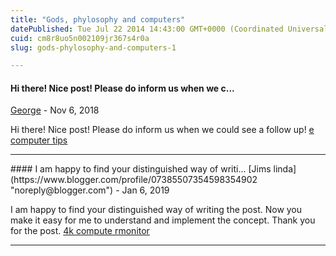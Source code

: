 ```yaml
---
title: "Gods, phylosophy and computers"
datePublished: Tue Jul 22 2014 14:43:00 GMT+0000 (Coordinated Universal Time)
cuid: cm8r8uo5n002109jr367s4r0a
slug: gods-phylosophy-and-computers-1

---
```



#### Hi there! Nice post! Please do inform us when we c...
[George](https://www.blogger.com/profile/14868641235488304338 "noreply@blogger.com") - <time datetime="2018-11-17T12:36:44.060+01:00">Nov 6, 2018</time>

Hi there! Nice post! Please do inform us when we could see a follow up! [e computer tips](https://ecomputertips.com/)
<hr />
#### I am happy to find your distinguished way of writi...
[Jims linda](https://www.blogger.com/profile/07385507354598354902 "noreply@blogger.com") - <time datetime="2019-01-26T00:11:40.346+01:00">Jan 6, 2019</time>

I am happy to find your distinguished way of writing the post. Now you make it easy for me to understand and implement the concept. Thank you for the post. [4k compute rmonitor](https://4kcomputermonitor.com/)
<hr />
